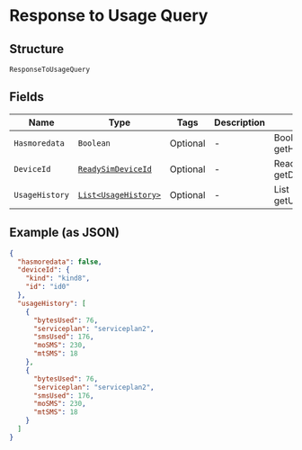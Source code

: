 
# Response to Usage Query

## Structure

`ResponseToUsageQuery`

## Fields

| Name | Type | Tags | Description | Getter | Setter |
|  --- | --- | --- | --- | --- | --- |
| `Hasmoredata` | `Boolean` | Optional | - | Boolean getHasmoredata() | setHasmoredata(Boolean hasmoredata) |
| `DeviceId` | [`ReadySimDeviceId`](../../doc/models/ready-sim-device-id.md) | Optional | - | ReadySimDeviceId getDeviceId() | setDeviceId(ReadySimDeviceId deviceId) |
| `UsageHistory` | [`List<UsageHistory>`](../../doc/models/usage-history.md) | Optional | - | List<UsageHistory> getUsageHistory() | setUsageHistory(List<UsageHistory> usageHistory) |

## Example (as JSON)

```json
{
  "hasmoredata": false,
  "deviceId": {
    "kind": "kind8",
    "id": "id0"
  },
  "usageHistory": [
    {
      "bytesUsed": 76,
      "serviceplan": "serviceplan2",
      "smsUsed": 176,
      "moSMS": 230,
      "mtSMS": 18
    },
    {
      "bytesUsed": 76,
      "serviceplan": "serviceplan2",
      "smsUsed": 176,
      "moSMS": 230,
      "mtSMS": 18
    }
  ]
}
```

